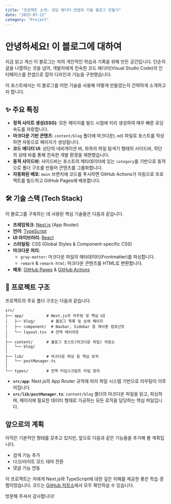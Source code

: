 ```yaml
---
title: "프로젝트 소개: 코딩 에디터 컨셉의 기술 블로그 만들기"
date: "2025-07-22"
category: "Project"
---
```


# 안녕하세요! 이 블로그에 대하여

지금 읽고 계신 이 블로그는 저의 개인적인 학습과 기록을 위해 만든 공간입니다. 단순히 글을 나열하는 것을 넘어, 개발자에게 친숙한 코드 에디터(Visual Studio Code)의 인터페이스를 컨셉으로 잡아 디자인과 기능을 구현했습니다.

이 포스트에서는 이 블로그를 어떤 기술을 사용해 어떻게 만들었는지 간략하게 소개하고자 합니다.

## ✨ 주요 특징

- **정적 사이트 생성(SSG)**: 모든 페이지를 빌드 시점에 미리 생성하여 매우 빠른 로딩 속도를 자랑합니다.
- **마크다운 기반 콘텐츠**: `content/blog` 폴더에 마크다운(`.md`) 파일로 포스트를 작성하면 자동으로 페이지가 생성됩니다.
- **코드 에디터 UI**: 상단의 네비게이션 바, 좌측의 파일 탐색기 형태의 사이드바, 하단의 상태 바를 통해 친숙한 개발 환경을 재현했습니다.
- **동적 사이드바**: 사이드바는 포스트의 메타데이터에 있는 `category`를 기반으로 동적으로 폴더 구조를 만들어 콘텐츠를 그룹화합니다.
- **자동화된 배포**: `main` 브랜치에 코드를 푸시하면 GitHub Actions가 자동으로 프로젝트를 빌드하고 GitHub Pages에 배포합니다.

## 🛠️ 기술 스택 (Tech Stack)

이 블로그를 구축하는 데 사용된 핵심 기술들은 다음과 같습니다.

- **프레임워크**: [Next.js](https://nextjs.org/) (App Router)
- **언어**: [TypeScript](https://www.typescriptlang.org/)
- **UI 라이브러리**: [React](https://react.dev/)
- **스타일링**: CSS (Global Styles & Component-specific CSS)
- **마크다운 처리**:
  - `gray-matter`: 마크다운 파일의 메타데이터(Frontmatter)를 파싱합니다.
  - `remark` & `remark-html`: 마크다운 콘텐츠를 HTML로 변환합니다.
- **배포**: [GitHub Pages](https://pages.github.com/) & [GitHub Actions](https://github.com/features/actions)

## 📂 프로젝트 구조

프로젝트의 주요 폴더 구조는 다음과 같습니다.

```
src/
├── app/          # Next.js의 라우팅 및 핵심 UI
│   ├── blog/       # 블로그 목록 및 상세 페이지
│   ├── component/  # Navbar, Sidebar 등 재사용 컴포넌트
│   └── layout.tsx  # 전역 레이아웃
│
├── content/      # 블로그 포스트(마크다운 파일) 저장소
│   └── blog/
│
├── lib/          # 마크다운 파싱 등 핵심 로직
│   └── postManager.ts
│
└── types/        # 전역 타입스크립트 타입 정의
```

- **`src/app`**: Next.js의 App Router 규칙에 따라 파일 시스템 기반으로 라우팅이 이루어집니다.
- **`src/lib/postManager.ts`**: `content/blog` 폴더의 마크다운 파일을 읽고, 파싱하며, 페이지에 필요한 데이터 형태로 가공하는 모든 로직을 담당하는 핵심 파일입니다.

## 앞으로의 계획

아직은 기본적인 형태를 갖추고 있지만, 앞으로 다음과 같은 기능들을 추가해 볼 계획입니다.

- 검색 기능 추가
- 다크/라이트 모드 테마 전환
- 댓글 기능 연동

이 프로젝트는 저에게 Next.js와 TypeScript에 대한 깊은 이해를 제공한 좋은 학습 경험이었습니다. 코드는 [GitHub 저장소](https://github.com/lopyad/lopyad.github.io)에서 모두 확인하실 수 있습니다.

방문해 주셔서 감사합니다!
